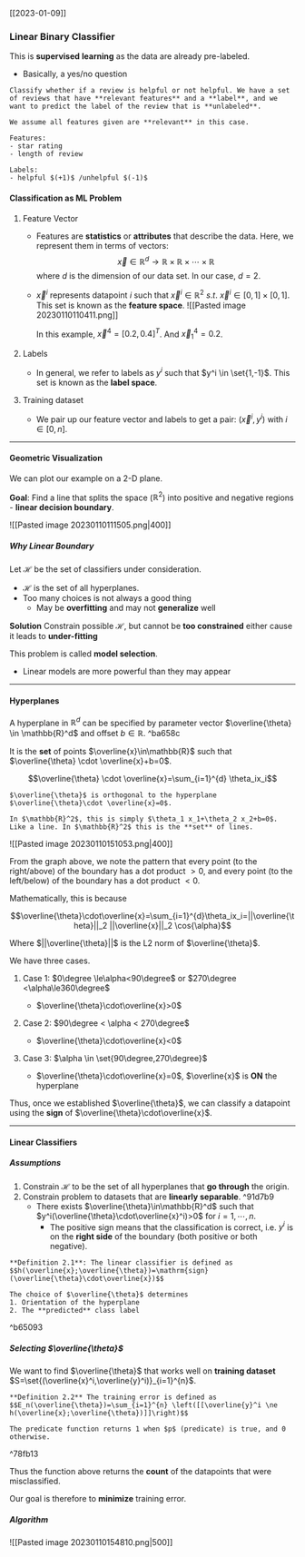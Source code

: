 [[2023-01-09]]

### Linear Binary Classifier
This is **supervised** **learning** as the data are already pre-labeled.
- Basically, a yes/no question

```ad-example
Classify whether if a review is helpful or not helpful. We have a set of reviews that have **relevant features** and a **label**, and we want to predict the label of the review that is **unlabeled**. 

We assume all features given are **relevant** in this case.  

Features:
- star rating
- length of review

Labels:
- helpful $(+1)$ /unhelpful $(-1)$
```


#### Classification as ML Problem
1. Feature Vector
	- Features are **statistics** or **attributes** that describe the data. Here, we represent them in terms of vectors: $$\vec{x}\in \mathbb{R}^d \to \mathbb{R} \times \mathbb{R}\times \cdots \times \mathbb{R}$$
		where $d$ is the dimension of our data set. In our case, $d=2$.
		
	- $\vec{x}^i$ represents datapoint $i$ such that $\vec{x}^i \in \mathbb{R}^2 \ s.t. \ \vec{x}^i \in [0,1]\times[0,1]$. This set is known as the **feature space**.
			![[Pasted image 20230110110411.png]]
		
		In this example, $\vec{x}^4=[0.2,0.4]^T$. And $\vec{x}^4_1=0.2$.

2. Labels
	- In general, we refer to labels as $y^i$ such that $y^i \in \set{1,-1}$. This set is known as the **label space**.

3. Training dataset
	- We pair up our feature vector and labels to get a pair: $(\vec{x}^i,y^i)$ with $i \in [0,n]$.

---

#### Geometric Visualization
We can plot our example on a 2-D plane.

**Goal**: Find a line that splits the space ($\mathbb{R}^2$) into positive and negative regions - **linear decision boundary**. 

![[Pasted image 20230110111505.png|400]]

##### Why Linear Boundary
Let $\mathcal{H}$ be the set of classifiers under consideration.
- $\mathcal{H}$ is the set of all hyperplanes.
- Too many choices is not always a good thing
	- May be **overfitting** and may not **generalize** well

**Solution**
Constrain possible $\mathcal{H}$, but cannot be **too constrained** either cause it leads to **under-fitting**

This problem is called **model selection**.
- Linear models are more powerful than they may appear

---

#### Hyperplanes
A hyperplane in $\mathbb{R}^d$ can be specified by parameter vector $\overline{\theta} \in \mathbb{R}^d$ and offset $b\in\mathbb{R}$. ^ba658c

It is the **set** of points $\overline{x}\in\mathbb{R}$ such that $\overline{\theta} \cdot \overline{x}+b=0$.

$$\overline{\theta} \cdot \overline{x}=\sum_{i=1}^{d} \theta_ix_i$$

```ad-note
$\overline{\theta}$ is orthogonal to the hyperplane $\overline{\theta}\cdot \overline{x}=0$.
```

```ad-example
In $\mathbb{R}^2$, this is simply $\theta_1 x_1+\theta_2 x_2+b=0$. Like a line. In $\mathbb{R}^2$ this is the **set** of lines.
```

![[Pasted image 20230110151053.png|400]]

From the graph above, we note the pattern that every point (to the right/above) of the boundary has a dot product $>0$, and every point (to the left/below) of the boundary has a dot product $<0$.

Mathematically, this is because

$$\overline{\theta}\cdot\overline{x}=\sum_{i=1}^{d}\theta_ix_i=||\overline{\theta}||_2 ||\overline{x}||_2 \cos{\alpha}$$

Where $||\overline{\theta}||$ is the L2 norm of $\overline{\theta}$.

We have three cases.
1. Case 1: $0\degree \le\alpha<90\degree$ or $270\degree <\alpha\le360\degree$
	- $\overline{\theta}\cdot\overline{x}>0$

2. Case 2: $90\degree < \alpha < 270\degree$
	- $\overline{\theta}\cdot\overline{x}<0$

3. Case 3: $\alpha \in \set{90\degree,270\degree}$
	- $\overline{\theta}\cdot\overline{x}=0$, $\overline{x}$ is **ON** the hyperplane

Thus, once we established $\overline{\theta}$, we can classify a datapoint using the **sign** of $\overline{\theta}\cdot\overline{x}$.

---

#### Linear Classifiers

##### Assumptions
1. Constrain $\mathcal{H}$ to be the set of all hyperplanes that **go through** the origin.
2. Constrain problem to datasets that are **linearly separable**. ^91d7b9
	- There exists $\overline{\theta}\in\mathbb{R}^d$ such that $y^i(\overline{\theta}\cdot\overline{x}^i)>0$ for $i=1,\cdots,n$.
		- The positive sign means that the classification is correct, i.e. $y^i$ is on the **right side** of the boundary (both positive or both negative).


```ad-important
**Definition 2.1**: The linear classifier is defined as
$$h(\overline{x};\overline{\theta})=\mathrm{sign}(\overline{\theta}\cdot\overline{x})$$

The choice of $\overline{\theta}$ determines
1. Orientation of the hyperplane
2. The **predicted** class label
```

^b65093

##### Selecting $\overline{\theta}$

We want to find $\overline{\theta}$ that works well on **training dataset** $S=\set{(\overline{x}^i,\overline{y}^i)}_{i=1}^{n}$.

```ad-important
**Definition 2.2** The training error is defined as
$$E_n(\overline{\theta})=\sum_{i=1}^{n} \left([[\overline{y}^i \ne h(\overline{x};\overline{\theta})]]\right)$$

The predicate function returns 1 when $p$ (predicate) is true, and 0 otherwise.
```

^78fb13

Thus the function above returns the **count** of the datapoints that were misclassified.

Our goal is therefore to **minimize** training error.

##### Algorithm

![[Pasted image 20230110154810.png|500]]